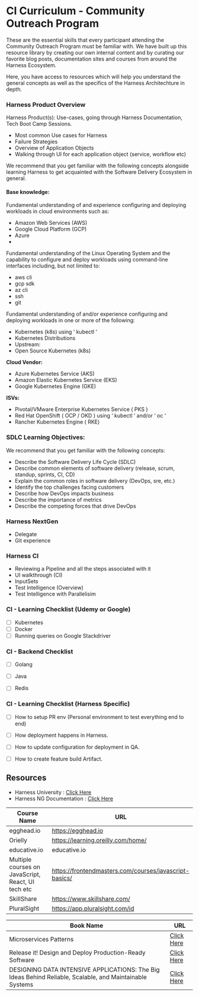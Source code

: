 # CI Curriculum - Community Outreach Program

These are the essential skills that every participant attending the Community Outreach Program must be familiar with. 
We have built up this resource library by creating our own internal content and by curating our favorite blog posts, documentation sites and courses 
from around the Harness Ecosystem.

Here, you have access to resources which will help you understand the general concepts as well as the specifics of the Harness Architechture 
in depth.

### Harness Product Overview

Harness Product(s): Use-cases, going through Harness Documentation, Tech Boot Camp Sessions.

- Most common Use cases for Harness
- Failure Strategies 
- Overview of Application Objects
- Walking through UI for each application object (service, workflow etc)

We recommend that you get familiar with the following concepts alongside learning Harness
to get acquainted with the Software Delivery Ecosystem in general.

#### Base knowledge:

Fundamental understanding of and experience configuring and deploying
workloads in cloud environments such as:

- Amazon Web Services (AWS)
- Google Cloud Platform (GCP)
- Azure
- 
Fundamental understanding of the Linux Operating System and the capability to
configure and deploy workloads using command-line interfaces including, but not
limited to:

- aws cli
- gcp sdk
- az cli
- ssh
- git

Fundamental understanding of and/or experience configuring and deploying
workloads in one or more of the following:

- Kubernetes (k8s) using ‘ kubectl ‘
- Kubernetes Distributions
- Upstream:
- Open Source Kubernetes (k8s)

**Cloud Vendor:**
- Azure Kubernetes Service (AKS)
- Amazon Elastic Kubernetes Service (EKS)
- Google Kubernetes Engine (GKE)

**ISVs:**
- Pivotal/VMware Enterprise Kubernetes Service ( PKS )
- Red Hat OpenShift ( OCP / OKD ) using ‘ kubectl ’ and/or ‘ oc ‘
- Rancher Kubernetes Engine ( RKE)


### SDLC Learning Objectives:

We recommend that you get familiar with the following concepts:

- Describe the Software Delivery Life Cycle (SDLC)
- Describe common elements of software delivery (release, scrum, standup, sprints, CI, CD)
- Explain the common roles in software delivery (DevOps, sre, etc.)
- Identify the top challenges facing customers
- Describe how DevOps impacts business
- Describe the importance of metrics
- Describe the competing forces that drive DevOps


### Harness NextGen 

- Delegate
- Git experience 


### Harness CI

- Reviewing a Pipeline and all the steps associated with it 
- UI walkthrough (CI)
- InputSets
- Test Intelligence (Overview)
- Test Intelligence with Parallelisim


### CI - Learning Checklist (Udemy or Google)

- [ ] Kubernetes
- [ ] Docker
- [ ] Running queries on Google Stackdriver

### CI - Backend Checklist

- [ ] Golang
- [ ] Java
- [ ] Redis


### CI - Learning Checklist (Harness Specific)

- [ ] How to setup PR env (Personal environment to test everything end to end) 

- [ ] How deployment happens in Harness.

- [ ] How to update configuration for deployment in QA.

- [ ] How to create feature build Artifact.


## Resources 

- Harness University : [Click Here](https://university.harness.io/)
- Harness NG Documentation : [Click Here](https://docs.harness.io/article/hv2758ro4e-learn-harness-key-concepts)

| Course Name | URL | 
| --- | --- |
| egghead.io | https://egghead.io |
| Orielly | https://learning.oreilly.com/home/
| educative.io | educative.io |
| Multiple courses on JavaScript, React, UI tech etc | https://frontendmasters.com/courses/javascript-basics/ |
| SkillShare | https://www.skillshare.com/ |
| PluralSight | https://app.pluralsight.com/id |


| Book Name | URL | 
| --- | --- |
| Microservices Patterns | [Click Here](https://www.manning.com/books/microservices-patterns) |
| Release it! Design and Deploy Production-Ready Software | [Click Here](https://www.amazon.in/gp/product/1680502395/ref=ppx_yo_dt_b_asin_title_o06_s00?ie=UTF8&psc=1)
| DESIGNING DATA INTENSIVE APPLICATIONS: The Big Ideas Behind Reliable, Scalable, and Maintainable Systems | [Click Here](https://www.amazon.in/gp/product/9352135245/ref=ppx_yo_dt_b_asin_title_o00_s00?ie=UTF8&psc=1) |
